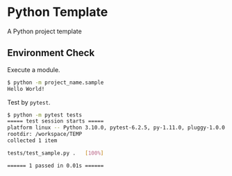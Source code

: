 # Python Template

A Python project template

## Environment Check

Execute a module.

```sh
$ python -m project_name.sample
Hello World!
```

Test by `pytest`.

```sh
$ python -m pytest tests
===== test session starts =====
platform linux -- Python 3.10.0, pytest-6.2.5, py-1.11.0, pluggy-1.0.0
rootdir: /workspace/TEMP
collected 1 item

tests/test_sample.py .   [100%]

====== 1 passed in 0.01s ======
```
